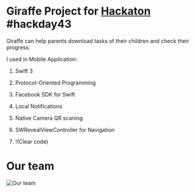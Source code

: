 # Giraffe Project for [Hackaton](http://penza.hackday.ru/) #hackday43

Giraffe can help parents download tasks of their children and check their progress.

I used in Mobile Application:

1. Swift 3

2. Protocol-Oriented Programming

3. Facebook SDK for Swift

4. Local Notifications

5. Native Camera QR scaning

6. SWRevealViewController for Navigation

7. !(Clear code)

# Our team

![Our team](https://pp.vk.me/c626123/v626123292/2da9f/ecmJCv37I1U.jpg)


